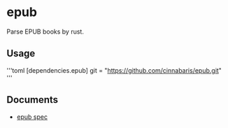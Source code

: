# epub

Parse EPUB books by rust.

## Usage

'''toml
[dependencies.epub]
git = "<https://github.com/cinnabaris/epub.git>"
'''

## Documents

-   [epub spec](http://www.idpf.org/epub3/latest/overview)
